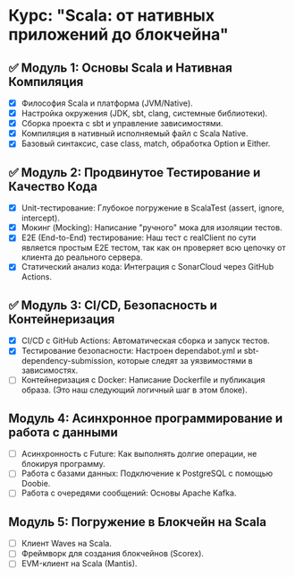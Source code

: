 # Курс: "Scala: от нативных приложений до блокчейна"

## ✅ Модуль 1: Основы Scala и Нативная Компиляция
*   [x] Философия Scala и платформа (JVM/Native).
*   [x] Настройка окружения (JDK, sbt, clang, системные библиотеки).
*   [x] Сборка проекта с sbt и управление зависимостями.
*   [x] Компиляция в нативный исполняемый файл с Scala Native.
*   [x] Базовый синтаксис, case class, match, обработка Option и Either.

## ✅ Модуль 2: Продвинутое Тестирование и Качество Кода
*   [x] Unit-тестирование: Глубокое погружение в ScalaTest (assert, ignore, intercept).
*   [x] Мокинг (Mocking): Написание "ручного" мока для изоляции тестов.
*   [x] E2E (End-to-End) тестирование: Наш тест с realClient по сути является простым E2E тестом, так как он проверяет всю цепочку от клиента до реального сервера.
*   [x] Статический анализ кода: Интеграция с SonarCloud через GitHub Actions.

## ✅ Модуль 3: CI/CD, Безопасность и Контейнеризация
*   [x] CI/CD с GitHub Actions: Автоматическая сборка и запуск тестов.
*   [x] Тестирование безопасности: Настроен dependabot.yml и sbt-dependency-submission, которые следят за уязвимостями в зависимостях.
*   [ ] Контейнеризация с Docker: Написание Dockerfile и публикация образа. (Это наш следующий логичный шаг в этом блоке).

## Модуль 4: Асинхронное программирование и работа с данными
*   [ ] Асинхронность с Future: Как выполнять долгие операции, не блокируя программу.
*   [ ] Работа с базами данных: Подключение к PostgreSQL с помощью Doobie.
*   [ ] Работа с очередями сообщений: Основы Apache Kafka.

## Модуль 5: Погружение в Блокчейн на Scala
*   [ ] Клиент Waves на Scala.
*   [ ] Фреймворк для создания блокчейнов (Scorex).
*   [ ] EVM-клиент на Scala (Mantis).
